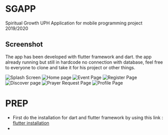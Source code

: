 # SGAPP
Spiritual Growth UPH Application for mobile programming project 2019/2020

## Screenshot
The app has been developed with flutter framework and dart. the app already running but still in hardcode no connection with database, feel free to everyone to clone and take it for his project or other things. 

![Splash Screen](https://drive.google.com/open?id=1lWJFZv2vFcVV38kDsPDaf7Mei0-EhJgp)
![Home page](https://drive.google.com/open?id=1lXF-arCaBr3iaseUEoUJn3njpxwNfJPC)
![Event Page](https://drive.google.com/open?id=1lilil3wq25SkFO2S9o81wwTThF3CdWBi)
![Register Page](https://drive.google.com/open?id=1m0JYtTXyuQpHq8XGpgVLy9d7p2Ah9mWg)
![Discover page](https://drive.google.com/open?id=1m28AjLQUtxWI6xD9ZhaPUtHvh0xneXMQ)
![Prayer Request Page](https://drive.google.com/open?id=1lhEDr2nzzJBgGlkq8aMySF5YorTSbd3M)
![Profile Page](https://drive.google.com/open?id=1lf_Z_ljMJJ-bKhz9AEIrdD85rbaD-LnR)


# PREP

 - First do the installation for dart and flutter framework by using this link : [flutter installation](https://flutter.dev/docs/get-started/install)
- 

<!--stackedit_data:
eyJoaXN0b3J5IjpbLTIwMjE1NDU5MDVdfQ==
-->